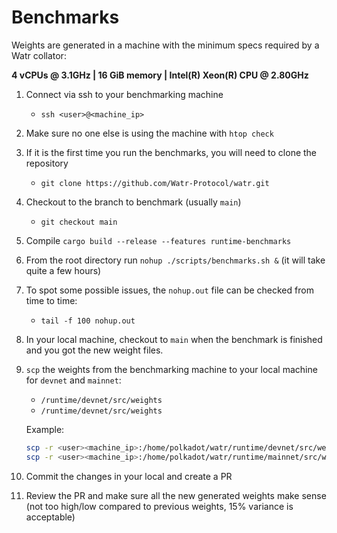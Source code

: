 # Benchmarks
Weights are generated in a machine with the minimum specs required by a Watr collator:

**4 vCPUs @ 3.1GHz | 16 GiB memory | Intel(R) Xeon(R) CPU @ 2.80GHz**

1. Connect via ssh to your benchmarking machine
    - `ssh <user>@<machine_ip>`
2. Make sure no one else is using the machine with `htop check`
3. If it is the first time you run the benchmarks, you will need to clone the repository
    - `git clone https://github.com/Watr-Protocol/watr.git`
4. Checkout to the branch to benchmark (usually `main`)
    - `git checkout main`
5. Compile `cargo build --release --features runtime-benchmarks`
6. From the root directory run `nohup ./scripts/benchmarks.sh &` (it will take quite a few hours)
7. To spot some possible issues, the `nohup.out` file can be checked from time to time:
    - `tail -f 100 nohup.out`
8. In your local machine, checkout to `main` when the benchmark is finished and you got the new weight files.
9. `scp` the weights from the benchmarking machine to your local machine for `devnet` and `mainnet`:
    - `/runtime/devnet/src/weights`
    - `/runtime/devnet/src/weights`

    Example:

    ```bash
    scp -r <user><machine_ip>:/home/polkadot/watr/runtime/devnet/src/weights <absolute_path_to_watr_repo>/runtime/devnet/src
    scp -r <user><machine_ip>:/home/polkadot/watr/runtime/mainnet/src/weights <absolute_path_to_watr_repo>/runtime/mainnet/src
    ```

10. Commit the changes in your local and create a PR
11. Review the PR and make sure all the new generated weights make sense (not too high/low compared to previous weights, 15% variance is acceptable)
